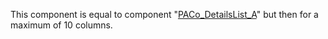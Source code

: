 This component is equal to component "[PACo_DetailsList_A](https://github.com/formsandflows/PACo/blob/main/Components/PACo_DetailsList_A.md)" but then for a maximum of 10 columns.
